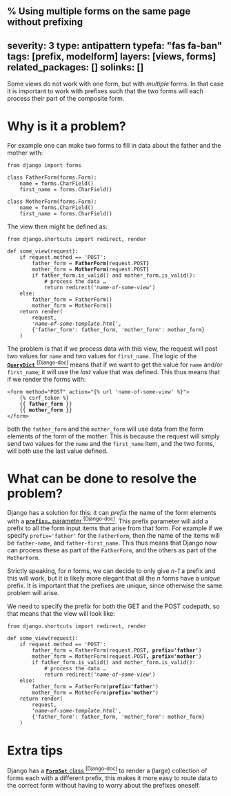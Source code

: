 % Using multiple forms on the same page without prefixing
---
severity: 3
type: antipattern
typefa: "fas fa-ban"
tags: [prefix, modelform]
layers: [views, forms]
related_packages: []
solinks: []
---

Some views do not work with one form, but with *multiple* forms. In that
case it is important to work with prefixes such that the two forms will
each process their part of the composite form.

# Why is it a problem?

For example one can make two forms to fill in data about the father and
the mother with:

```python3
from django import forms

class FatherForm(forms.Form):
    name = forms.CharField()
    first_name = forms.CharField()

class MotherForm(forms.Form):
    name = forms.CharField()
    first_name = forms.CharField()
```

The view then might be defined as:

<pre class="python"><code>from django.shortcuts import redirect, render

def some_view(request):
    if request.method == 'POST':
        father_form = <b>FatherForm(</b>request.POST<b>)</b>
        mother_form = <b>MotherForm(</b>request.POST<b>)</b>
        if father_form.is_valid() and mother_form.is_valid():
            # process the data &hellip;
            return redirect('<i>name-of-some-view</i>')
    else:
        father_form = FatherForm()
        mother_form = MotherForm()
    return render(
        request,
        '<i>name-of-some-template.html</i>',
        {'father_form': father_form, 'mother_form': mother_form}
    )</code></pre>

The problem is that if we process data with this view, the request
will post two values for `name` and two values for `first_name`. The
logic of the [**`QueryDict`**&nbsp;<sup>[Django-doc]</sup>](https://docs.djangoproject.com/en/dev/ref/request-response/#django.http.QueryDict)
means that if we want to get the value for `name` and/or `first_name`;
it will use the *last* value that was defined. This thus means that
if we render the forms with:

<pre class="django"><code>&lt;form method=&quot;POST&quot; action=&quot;{% url 'name-of-some-view' %}&quot;&gt;
    {% csrf_token %}
    {{ <b>father_form</b> }}
    {{ <b>mother_form</b> }}
&lt;/form&gt;</code></pre>

both the `father_form` and the `mother_form` will use data from the form elements of the form of the mother.
This is because the request will simply send two values for the `name` and the `first_name` item, and the
two forms, will both use the last value defined.

# What can be done to resolve the problem?

Django has a solution for this: it can *prefix* the name of the form elements with a
[**<code>prefix=&hellip;</code>** parameter&nbsp;<sup>[Django-doc]</sup>](https://docs.djangoproject.com/en/dev/ref/forms/api/#django.forms.Form.prefix).
This prefix parameter will add a prefix to all the form input items that arise from that
form. For example if we specify `prefix='father'` for the `FatherForm`, then the name
of the items will be `father-name`, and `father-first_name`. This thus means that Django
now can process these as part of the `FatherForm`, and the others as part of the `MotherForm`.

Strictly speaking, for *n* forms, we can decide to only give *n-1* a prefix and this will work,
but it is likely more elegant that all the *n* forms have a *unique* prefix. It is important
that the prefixes are unique, since otherwise the same problem will arise.

We need to specify the prefix for both the GET and the POST codepath, so that means that the
view will look like:

<pre class="python"><code>from django.shortcuts import redirect, render

def some_view(request):
    if request.method == 'POST':
        father_form = FatherForm(request.POST<b>, prefix='father'</b>)
        mother_form = MotherForm(request.POST<b>, prefix='mother'</b>)
        if father_form.is_valid() and mother_form.is_valid():
            # process the data &hellip;
            return redirect('<i>name-of-some-view</i>')
    else:
        father_form = FatherForm(<b>prefix='father'</b>)
        mother_form = MotherForm(<b>prefix='mother'</b>)
    return render(
        request,
        '<i>name-of-some-template.html</i>',
        {'father_form': father_form, 'mother_form': mother_form}
    )</code></pre>

# Extra tips

Django has a [**`FormSet`** class&nbsp;<sup>[Django-doc]</sup>](https://docs.djangoproject.com/en/dev/topics/forms/formsets/)
to render a (large) collection of forms each with a different prefix, this makes it more
easy to route data to the correct form without having to worry about the prefixes oneself.
